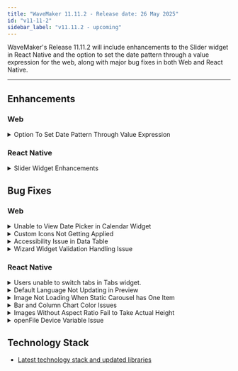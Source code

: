 ```yaml
---
title: "WaveMaker 11.11.2 - Release date: 26 May 2025"
id: "v11-11-2"
sidebar_label: "v11.11.2 - upcoming"
---
```


WaveMaker's Release 11.11.2 will include enhancements to the Slider widget in React Native and the option to set the date pattern through a value expression for the web, along with major bug fixes in both Web and React Native.

---

## Enhancements

### Web

<details>
<summary>Option To Set Date Pattern Through Value Expression</summary>

Previously, the **Date** widget did not support dynamic binding for the **Date Pattern** property — it could only be set using a static value. This limitation restricted users from implementing more flexible scenarios. We have now added support for dynamic binding of the Date Pattern property. The same enhancement applies to the **Time** and **Datetime** widgets also.

**Before:**  
![](/learn/assets/date-pattern-before.png)


**After:**  
![](/learn/assets/date-pattern-after.png)

Refer to this [documentation](/learn/app-development/widgets/form-widgets/date-time-datetime/) to know more about Date Patterns

</details>

### React Native

<details>
<summary> Slider Widget Enhancements </summary>

Enhanced the Slider widget to improve both its usability and visual experience:

- **Smoother Animation:** Improved slider track and Thumb for a better user interaction.
- **Custom Marker Text:** A new property, **Marker Text**, allows users to display custom labels directly on the slider markers.
- **Flexible Marker Text Positioning:** You can now choose to display the marker text either above or below the slider using the **Marker Text** position option.

</details>


## Bug Fixes

### Web

<details>
<summary>Unable to View Date Picker in Calendar Widget</summary>

In case of Datetime widget, user reported that the date picker is going off-screen when trying to select a date, making it difficult to scroll through months or years.

**Before:**
![](/learn/assets/datetime-date-picker-before.png)

**After:**
![](/learn/assets/datetime-date-picker-after.png)

</details>

<details>
<summary>Custom Icons Not Getting Applied</summary>

When binding custom Icons to any widget, custom icons are not getting applied to the application.

</details>

<details>
<summary>Accessibility Issue in Data Table</summary>

Resolved an issue where pressing Enter while tabbing through the table was incorrectly toggling checkboxes, even when the checkbox field was not focused.

</details>

<details>
<summary>Wizard Widget Validation Handling Issue</summary>

An issue has been observed when adding wizard validation based on an API response—the wizard proceeds to the next step even if the API response or validation fails. This issue was only noticed during deployment.

</details>

### React Native

<details>
<summary>Users unable to switch tabs in Tabs widget.</summary>

On the initial navigation to a page containing the Tabs widget, users occasionally experienced issues when attempting to switch between tabs. This issue has been resolved, and tab switching now works as expected.

</details>

<details>
<summary>Default Language Not Updating in Preview</summary>

When the default language is changed in Studio, the preview continues to display the initially set language instead of the updated one. 

In this issue, if **`PreferBrowserLanguage`** is set to `true` and the browser’s language is unsupported, the app does not fall back to the configured default language. It should use the default language from the app configuration and only fall back to English if that too is unsupported. This issue is now fixed.

</details>

<details>
<summary>Image Not Loading When Static Carousel has One Item</summary>

Fixed an issue where a single image in the Carousel widget failed to display. The widget did not render the image when only one image was present.

</details>

<details>
<summary>Bar and Column Chart Color Issues</summary>

- Custom Colors: When an array of colors was bound to the `Custom Colors` property in the advanced settings of the chart widget, only the first color was applied in Column and Bar charts. This issue has been fixed, and all colors in the array are now correctly applied to each segment.

- Theme Colors: Fixed an issue where, after switching from the default theme to a custom theme via the `theme` property, only one color from the theme was applied. Charts now correctly reflect the full color set defined in the selected theme.

</details>

<details>
<summary>Images Without Aspect Ratio Fail to Take Actual Height</summary>

Fixed an issue where images without defined height but with set aspect ratios failed to render correctly within the List widget after upgrading the application to Expo SDK 52. This issue affected images where the height was dynamically calculated based on the width to maintain the correct aspect ratio.

</details>

<details>
<summary>openFile Device Variable Issue</summary>

Previously, when using **openFile** as the operation type in a device variable, users were unable to preview the application.

</details>

## Technology Stack

- [Latest technology stack and updated libraries](/learn/wavemaker-release-notes#technology-stack)
